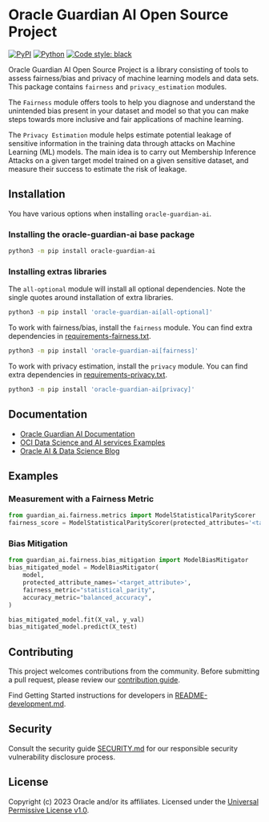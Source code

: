 # Oracle Guardian AI Open Source Project

[![PyPI](https://img.shields.io/pypi/v/oracle-guardian-ai.svg?style=for-the-badge&logo=pypi&logoColor=white)](https://pypi.org/project/oracle-guardian-ai/) [![Python](https://img.shields.io/pypi/pyversions/oracle-guardian-ai.svg?style=for-the-badge&logo=pypi&logoColor=white)](https://pypi.org/project/oracle-guardian-ai/) [![Code style: black](https://img.shields.io/badge/code%20style-black-000000.svg?style=for-the-badge&logo=pypi&logoColor=white)](https://github.com/ambv/black)

Oracle Guardian AI Open Source Project is a library consisting of tools to assess fairness/bias and privacy of machine learning models and data sets. This package contains `fairness` and `privacy_estimation` modules.

The `Fairness` module offers tools to help you diagnose and understand the unintended bias present in your dataset and model so that you can make steps towards more inclusive and fair applications of machine learning.

The `Privacy Estimation` module helps estimate potential leakage of sensitive information in the training data through attacks on Machine Learning (ML) models. The main idea is to carry out Membership Inference Attacks on a given target model trained on a given sensitive dataset, and measure their success to estimate the risk of leakage.

## Installation

You have various options when installing `oracle-guardian-ai`.

### Installing the oracle-guardian-ai base package

```bash
python3 -m pip install oracle-guardian-ai
```

### Installing extras libraries

The `all-optional` module will install all optional dependencies. Note the single quotes around installation of extra libraries.

```bash
python3 -m pip install 'oracle-guardian-ai[all-optional]'
```

To work with fairness/bias, install the `fairness` module. You can find extra dependencies in [requirements-fairness.txt](https://github.com/oracle/guardian-ai/blob/main/guardian_ai/requirements-fairness.txt).

```bash
python3 -m pip install 'oracle-guardian-ai[fairness]'
```

To work with privacy estimation, install the `privacy` module. You can find extra dependencies in [requirements-privacy.txt](https://github.com/oracle/guardian-ai/blob/main/guardian_ai/requirements-privacy.txt).

```bash
python3 -m pip install 'oracle-guardian-ai[privacy]'
```

## Documentation
  - [Oracle Guardian AI Documentation](https://oracle-guardian-ai.readthedocs.io/en/latest/index.html)
  - [OCI Data Science and AI services Examples](https://github.com/oracle/oci-data-science-ai-samples)
  - [Oracle AI & Data Science Blog](https://blogs.oracle.com/ai-and-datascience/)

## Examples

### Measurement with a Fairness Metric

```python
from guardian_ai.fairness.metrics import ModelStatisticalParityScorer
fairness_score = ModelStatisticalParityScorer(protected_attributes='<target_attribute>')
```

### Bias Mitigation

```python
from guardian_ai.fairness.bias_mitigation import ModelBiasMitigator
bias_mitigated_model = ModelBiasMitigator(
    model,
    protected_attribute_names='<target_attribute>',
    fairness_metric="statistical_parity",
    accuracy_metric="balanced_accuracy",
)

bias_mitigated_model.fit(X_val, y_val)
bias_mitigated_model.predict(X_test)
```


## Contributing

This project welcomes contributions from the community. Before submitting a pull request, please review our [contribution guide](./CONTRIBUTING.md).

Find Getting Started instructions for developers in [README-development.md](https://github.com/oracle/guardian-ai/blob/main/README-development.md).

## Security

Consult the security guide [SECURITY.md](https://github.com/oracle/guardian-ai/blob/main/SECURITY.md) for our responsible security vulnerability disclosure process.

## License

Copyright (c) 2023 Oracle and/or its affiliates. Licensed under the [Universal Permissive License v1.0](https://oss.oracle.com/licenses/upl/).


